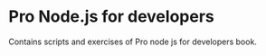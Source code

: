 Pro Node.js for developers
==========================

Contains scripts and exercises of Pro node js for developers book.
